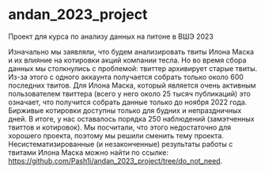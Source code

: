 # andan_2023_project
Проект для курса по анализу данных на питоне в ВШЭ 2023

Изначально мы заявляли, что будем анализировать твиты Илона Маска и их влияние на котировки акций компании тесла. Но во время сбора данных мы столкнулись с проблемой: твиттер архивирует старые твиты. Из-за этого с одного аккаунта получается собрать только около 600 последних твитов. Для Илона Маска, который является очень активным пользователем твиттера (всего у него около 25 тысяч публикаций) это означает, что получится собрать данные только до ноября 2022 года. Бирживые котировки доступны только для будних и непраздничных дней. В итоге, у нас оставалось порядка 250 наблюдений (замэтченных твиттов и котировок). Мы посчитали, что этого недостаточно для хорошего проекта, поэтому мы решили сменить тему проекта. Несистематизированные (и незаконченные) результаты работы с твитами Илона Маска можно найти по ссылке: https://github.com/Pash1i/andan_2023_project/tree/do_not_need.
